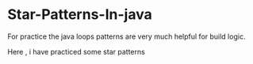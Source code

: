 # Star-Patterns-In-java
For practice the java loops patterns are very much helpful for  build logic.

Here , i have practiced some star patterns
